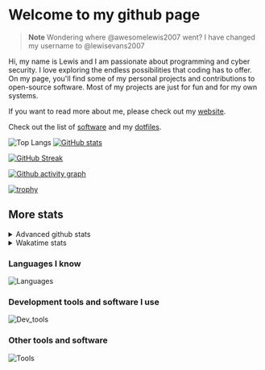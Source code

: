 # Welcome to my github page

> **Note**
> Wondering where @awesomelewis2007 went? I have changed my username to @lewisevans2007

Hi, my name is Lewis and I am passionate about programming and cyber security. I love exploring the endless possibilities that coding has to offer. On my page, you'll find some of my personal projects and contributions to open-source software. Most of my projects are just for fun and for my own systems.

If you want to read more about me, please check out my [website](https://lewisevans2007.github.io/).

Check out the list of [software](https://github.com/lewisevans2007/lewisevans2007/blob/master/software.md) and my [dotfiles](https://github.com/lewisevans2007/dotfiles).

![Top Langs](https://github-readme-stats.vercel.app/api/top-langs/?username=lewisevans2007&hide=html,css,jupyter%20notebook&langs_count=10&layout=donut&theme=transparent&exclude_repo=GPT-code-repository,Obsidian_vault,Apple-PowerManagement,Apple-Security,CMake,qemu,swift,tcpdump,xnu)
[![GitHub stats](https://github-readme-stats.vercel.app/api?username=lewisevans2007&show_icons=true&theme=transparent)](https://github.com/anuraghazra/github-readme-stats)

[![GitHub Streak](https://streak-stats.demolab.com?user=lewisevans2007&theme=transparent)](https://git.io/streak-stats)

[![Github activity graph](https://github-readme-activity-graph.vercel.app/graph?username=lewisevans2007&theme=github-compact&area=true)](https://github.com/ashutosh00710/github-readme-activity-graph)

[![trophy](https://github-profile-trophy.vercel.app/?username=lewisevans2007&theme=darkhub)](https://github.com/ryo-ma/github-profile-trophy)

## More stats
<details close>
<summary>Advanced github stats</summary>
<br>
  
![Metrics](https://raw.githubusercontent.com/lewisevans2007/lewisevans2007/master/github-metrics.svg)
  
</details>

<details close>
<summary>Wakatime stats</summary>
<br>

<!--START_SECTION:waka-->

```txt
HTML         52 mins         ██████░░░░░░░░░░░░░░░░░░░   23.93 %
Python       46 mins         █████▒░░░░░░░░░░░░░░░░░░░   21.37 %
JavaScript   29 mins         ███▒░░░░░░░░░░░░░░░░░░░░░   13.54 %
JSON         28 mins         ███▒░░░░░░░░░░░░░░░░░░░░░   12.95 %
CSS          28 mins         ███▒░░░░░░░░░░░░░░░░░░░░░   12.94 %
Java         10 mins         █░░░░░░░░░░░░░░░░░░░░░░░░   04.60 %
Markdown     9 mins          █░░░░░░░░░░░░░░░░░░░░░░░░   04.51 %
Git Config   6 mins          ▓░░░░░░░░░░░░░░░░░░░░░░░░   02.77 %
Other        5 mins          ▓░░░░░░░░░░░░░░░░░░░░░░░░   02.28 %
C            0 secs          ░░░░░░░░░░░░░░░░░░░░░░░░░   00.39 %
CSV          0 secs          ░░░░░░░░░░░░░░░░░░░░░░░░░   00.31 %
Text         0 secs          ░░░░░░░░░░░░░░░░░░░░░░░░░   00.27 %
Makefile     0 secs          ░░░░░░░░░░░░░░░░░░░░░░░░░   00.11 %
Docker       0 secs          ░░░░░░░░░░░░░░░░░░░░░░░░░   00.02 %
```

<!--END_SECTION:waka-->
</details>

### Languages I know
![Languages](https://skillicons.dev/icons?i=python,cpp,cs,c,javascript,nodejs,dotnet,bash,css,html,rust)
### Development tools and software I use
![Dev_tools](https://skillicons.dev/icons?i=git,docker,github,googlecloud,vscode,visualstudio,raspberrypi,linux,powershell,replit)
### Other tools and software
![Tools](https://skillicons.dev/icons?i=blender,ps,pr,ai,xd,figma)
